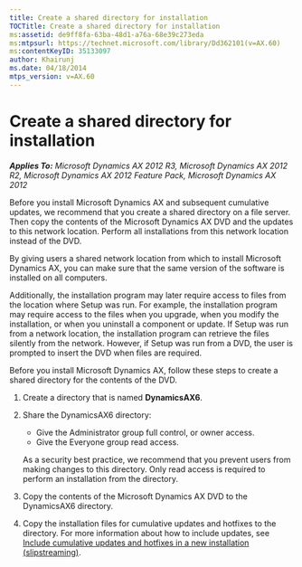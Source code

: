 ```yaml
---
title: Create a shared directory for installation
TOCTitle: Create a shared directory for installation
ms:assetid: de9ff8fa-63ba-48d1-a76a-68e39c273eda
ms:mtpsurl: https://technet.microsoft.com/library/Dd362101(v=AX.60)
ms:contentKeyID: 35133097
author: Khairunj
ms.date: 04/18/2014
mtps_version: v=AX.60
---
```


# Create a shared directory for installation 


_**Applies To:** Microsoft Dynamics AX 2012 R3, Microsoft Dynamics AX 2012 R2, Microsoft Dynamics AX 2012 Feature Pack, Microsoft Dynamics AX 2012_

Before you install Microsoft Dynamics AX and subsequent cumulative updates, we recommend that you create a shared directory on a file server. Then copy the contents of the Microsoft Dynamics AX DVD and the updates to this network location. Perform all installations from this network location instead of the DVD.

By giving users a shared network location from which to install Microsoft Dynamics AX, you can make sure that the same version of the software is installed on all computers.

Additionally, the installation program may later require access to files from the location where Setup was run. For example, the installation program may require access to the files when you upgrade, when you modify the installation, or when you uninstall a component or update. If Setup was run from a network location, the installation program can retrieve the files silently from the network. However, if Setup was run from a DVD, the user is prompted to insert the DVD when files are required.

Before you install Microsoft Dynamics AX, follow these steps to create a shared directory for the contents of the DVD.

1.  Create a directory that is named **DynamicsAX6**.

2.  Share the DynamicsAX6 directory:
    
      - Give the Administrator group full control, or owner access.
    
    <!-- end list -->
    
      - Give the Everyone group read access.
    
    As a security best practice, we recommend that you prevent users from making changes to this directory. Only read access is required to perform an installation from the directory.

3.  Copy the contents of the Microsoft Dynamics AX DVD to the DynamicsAX6 directory.

4.  Copy the installation files for cumulative updates and hotfixes to the directory. For more information about how to include updates, see [Include cumulative updates and hotfixes in a new installation (slipstreaming)](include-cumulative-updates-and-hotfixes-in-a-new-installation-slipstreaming.md).

  


